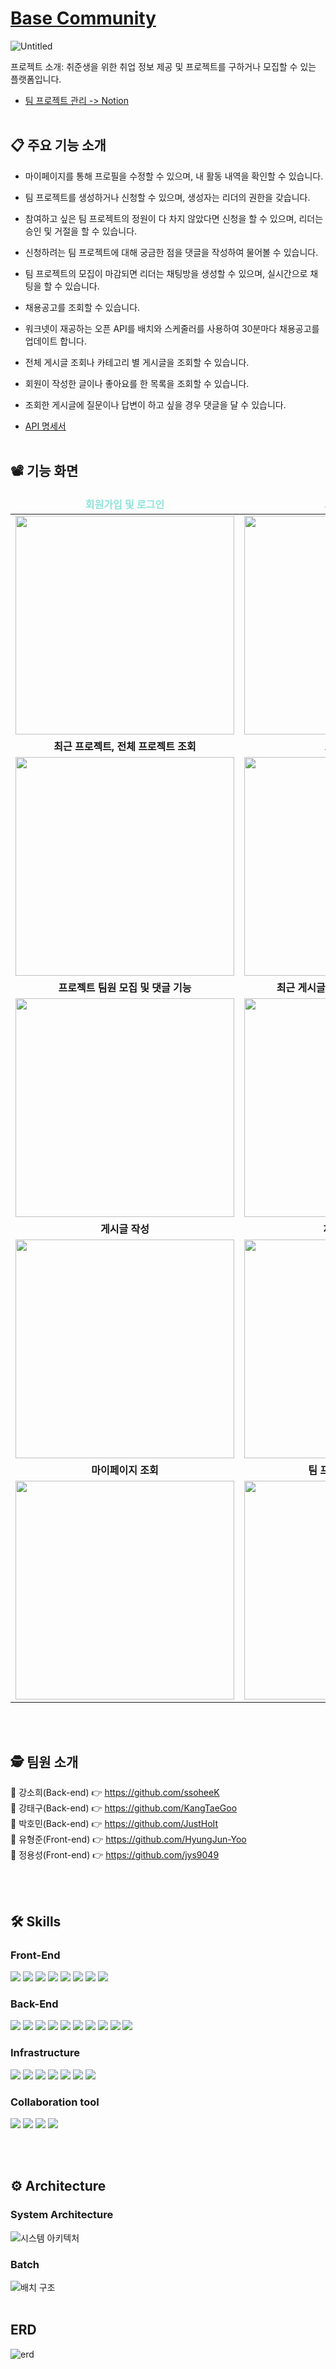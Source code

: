 # [Base Community](https://can-do-it.notion.site/BaseCommunity-0869f382e2274250934b1063df7d0219)
![Untitled](https://user-images.githubusercontent.com/100184394/202149799-c60d96f5-ced8-4c0f-aef8-b718382724dd.png)

프로젝트 소개: 취준생을 위한 취업 정보 제공 및 프로젝트를 구하거나 모집할 수 있는 플랫폼입니다.
- [팀 프로젝트 관리 -> Notion](https://can-do-it.notion.site/BaseCommunity-0869f382e2274250934b1063df7d0219)
<br><br>

## 📋 주요 기능 소개
- 마이페이지를 통해 프로필을 수정할 수 있으며, 내 활동 내역을 확인할 수 있습니다.

- 팀 프로젝트를 생성하거나 신청할 수 있으며, 생성자는 리더의 권한을 갖습니다.

- 참여하고 싶은 팀 프로젝트의 정원이 다 차지 않았다면 신청을 할 수 있으며, 리더는 승인 및 거절을 할 수 있습니다. 

- 신청하려는 팀 프로젝트에 대해 궁금한 점을 댓글을 작성하여 물어볼 수 있습니다.

- 팀 프로젝트의 모집이 마감되면 리더는 채팅방을 생성할 수 있으며, 실시간으로 채팅을 할 수 있습니다.

- 채용공고를 조회할 수 있습니다.

- 워크넷이 재공하는 오픈 API를 배치와 스케줄러를 사용하여 30분마다 채용공고를 업데이트 합니다.

- 전체 게시글 조회나 카테고리 별 게시글을 조회할 수 있습니다.

- 회원이 작성한 글이나 좋아요를 한 목록을 조회할 수 있습니다.

- 조회한 게시글에 질문이나 답변이 하고 싶을 경우 댓글을 달 수 있습니다.

- [API 명세서](https://can-do-it.notion.site/API-bb2667b847264fcfaa3acde9472ccfe4)
<br><br>




## 📽️ 기능 화면
<table align="center">
<thead>
<tr margin-bottom=3px>
<td width="300" align="center">
<b style="color:#8fe3d9">회원가입 및 로그인<b>
</td>
<td width="300" align="center">
<b>
회원정보 수정
</b>
  
</td>
</tr>
</thead>
<tbody>
<tr>
<td width="300" align="center">
<img src="https://user-images.githubusercontent.com/70789958/202612079-5091e162-e428-4d8a-9b3d-fecad5435ec8.gif" width="350">
</td>
<td width="300" align="center">
<img src="https://user-images.githubusercontent.com/100184394/202179294-c3d0de16-d842-4499-99cd-b66bad09643e.gif" width="350">
</td>
</tr>
<tr>
<td width="300" align="center">

<b>
최근 프로젝트, 전체 프로젝트 조회
</b>
</td>
<td width="300" align="center">

<b>
프로젝트 모집
</b>
</td>
</tr>
<tr>
<td width="300" align="center">
<img src= "https://user-images.githubusercontent.com/100184394/202182612-a10cf91f-f850-4482-8d0e-048721fa644a.gif" width="350"  > 
</td>
<td width="300" align="center">
<img src="https://user-images.githubusercontent.com/100184394/202182323-00ad0a49-cdc6-41da-9379-ddbdd7fa70b1.gif" width="350" >
</td>
</tr>
<tr>
<td width="300" align="center">

<b>
프로젝트 팀원 모집 및 댓글 기능
</b>
</td>
<td width="300" align="center">

<b>
최근 게시글, 카테고리 별 게시글 조회
</b>
</td>
</tr>
<tr>
<td width="300" align="center">
<img src="https://user-images.githubusercontent.com/100184394/202182951-7a0bc527-9f60-4eb7-a821-c35bc445e40a.gif" width="350">
</td>
<td width="300" align="center">
<img src="https://user-images.githubusercontent.com/100184394/202183727-e0cc703f-657b-40fc-af97-bc0e71a2dc1d.gif" width="350">
</td>
</tr>
<tr>
<td width="300" align="center">

<b>
게시글 작성
</b>
</td>
<td width="300" align="center">

<b>
채용 공고 조회
</b>
</td>
</tr>
<tr>
<td width="300" align="center">
<img src="https://user-images.githubusercontent.com/100184394/202184754-8aaa9c1f-0c4f-44ac-8a64-484c762947f5.gif" width="350">
</td>
<td width="300" align="center">
<img src="https://user-images.githubusercontent.com/100184394/202184258-01532db2-ccf1-4471-bc3a-d0ccbcd0d936.gif" width="350">
</td>
</tr>
<tr>
<td width="300" align="center">

<b>
마이페이지 조회
</b>
</td>
<td width="300" align="center">

<b>
팀 프로젝트 채팅 기능
</b>
</td>
</tr>
<tr>
<td width="300" align="center">
<img src="https://user-images.githubusercontent.com/100184394/202185083-a1d79bc7-2408-4053-b25a-8c7d0d2fbc98.gif" width="350">
</td>
<td width="300" align="center">
<img src="https://user-images.githubusercontent.com/100184394/202192057-29d34957-ad46-4f28-86ee-abb797b52165.gif" width="350">
</td>
</tr>
</tbody>
</table>


<br><br>

## 🕵️ 팀원 소개
👩 강소희(Back-end) 👉 https://github.com/ssoheeK
<br>
🧑 강태구(Back-end) 👉 https://github.com/KangTaeGoo
<br>
🧑 박호민(Back-end) 👉 https://github.com/JustHoIt
<br>
🧑 유형준(Front-end) 👉 https://github.com/HyungJun-Yoo
<br>
🧑 정용성(Front-end) 👉 https://github.com/jys9049

<br><br>

## 🛠️ Skills
### Front-End
<img src="https://img.shields.io/badge/html5-E34F26?style=for-the-badge&logo=html5&logoColor=white"> <img src="https://img.shields.io/badge/css3-1572B6?style=for-the-badge&logo=css3&logoColor=white"> <img src="https://img.shields.io/badge/typescript-3178C6?style=for-the-badge&logo=typescript&logoColor=white"> 
<img src="https://img.shields.io/badge/react-61DAFB?style=for-the-badge&logo=react&logoColor=white"> 
<img src="https://img.shields.io/badge/reactQuery-FF4154?style=for-the-badge&logo=react Query&logoColor=white"> 
<img src="https://img.shields.io/badge/vite-646CFF?style=for-the-badge&logo=vite&logoColor=white"> 
<img src="https://img.shields.io/badge/Emotion-FE5196?style=for-the-badge&logo=Emotion&logoColor=white"> 
<img src="https://img.shields.io/badge/Recoil-0075EB?style=for-the-badge">

### Back-End
<img src="https://img.shields.io/badge/java-%23ED8B00.svg?style=for-the-badge&logo=java&logoColor=white"> <img src="https://img.shields.io/badge/springboot-6DB33F?style=for-the-badge&logo=springboot&logoColor=white"> <img src="https://img.shields.io/badge/gradle-2D4999?style=for-the-badge&logo=gradle&logoColor=white">
<img src="https://img.shields.io/badge/JPA-6DB33F?style=for-the-badge"> 
<img src="https://img.shields.io/badge/spring batch-6DB33F?style=for-the-badge&logo=spring batch&logoColor=white"> 
<img src="https://img.shields.io/badge/websocket-FFDC0F?style=for-the-badge&logo= &logoColor=white"> 
<img src="https://img.shields.io/badge/stomp-000000?style=for-the-badge&logo= &logoColor=white"> 
<img src="https://img.shields.io/badge/rabbitMQ-FF6600?style=for-the-badge&logo=RabbitMQ&logoColor=white"> 
<img src="https://img.shields.io/badge/mysqlDB-003545?style=for-the-badge&logo=mysqlDB&logoColor=white"> 
<img src="https://img.shields.io/badge/JWT-black?style=for-the-badge&logo=JSON%20web%20tokens">

### Infrastructure
<img src="https://img.shields.io/badge/Amazon EC2-FF9900?style=for-the-badge&logo=Amazon EC2&logoColor=white"> <img src="https://img.shields.io/badge/Docker-2496ED?style=for-the-badge&logo=Docker&logoColor=white"> 
<img src="https://img.shields.io/badge/Cloudflare-F38020?style=for-the-badge&logo=Cloudflare&logoColor=white"> 
<img src="https://img.shields.io/badge/Amazon RDS-527FFF?style=for-the-badge&logo=Amazon RDS&logoColor=white"> 
<img src="https://img.shields.io/badge/Netlify-00C7B7?style=for-the-badge&logo=Netlify&logoColor=white">
<img src="https://img.shields.io/badge/Ubuntu-E95420?style=for-the-badge&logo=ubuntu&logoColor=white"> 
<img src="https://img.shields.io/badge/jenkins-%232C5263.svg?style=for-the-badge&logo=jenkins&logoColor=white">

### Collaboration tool
<img src="https://img.shields.io/badge/Git-F05032?style=for-the-badge&logo=Git&logoColor=white"> <img src="https://img.shields.io/badge/notion-000000?style=for-the-badge&logo=notion&logoColor=white">
<img src="https://img.shields.io/badge/slack-4A154B?style=for-the-badge&logo=slack&logoColor=white">
<img src="https://img.shields.io/badge/GitHub-4A154B?style=for-the-badge&logo=GitHub&logoColor=white">

<br><br>

## ⚙️ Architecture
### System Architecture
![시스템 아키텍처](https://user-images.githubusercontent.com/100184394/202433405-c7200a7f-b903-407e-bf40-138aa23c4cf3.png)

### Batch
![배치 구조](https://user-images.githubusercontent.com/100184394/202159277-0425a35c-7143-4251-8929-6908b401f1af.jpg)
<br><br>

## ERD
![erd](https://user-images.githubusercontent.com/100184394/202159796-0e05cae1-1c1d-417e-aac0-06dbb92592a1.jpg)

